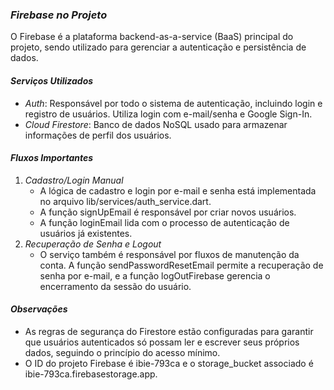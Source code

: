 ### _Firebase no Projeto_

O Firebase é a plataforma backend-as-a-service (BaaS) principal do projeto, sendo utilizado para gerenciar a autenticação e persistência de dados.

#### _Serviços Utilizados_

- _Auth_: Responsável por todo o sistema de autenticação, incluindo login e registro de usuários. Utiliza login com e-mail/senha e Google Sign-In.
- _Cloud Firestore_: Banco de dados NoSQL usado para armazenar informações de perfil dos usuários.

#### _Fluxos Importantes_

1.  _Cadastro/Login Manual_
    - A lógica de cadastro e login por e-mail e senha está implementada no arquivo lib/services/auth_service.dart.
    - A função signUpEmail é responsável por criar novos usuários.
    - A função loginEmail lida com o processo de autenticação de usuários já existentes.
2.  _Recuperação de Senha e Logout_
    - O serviço também é responsável por fluxos de manutenção da conta. A função sendPasswordResetEmail permite a recuperação de senha por e-mail, e a função logOutFirebase gerencia o encerramento da sessão do usuário.

#### _Observações_

- As regras de segurança do Firestore estão configuradas para garantir que usuários autenticados só possam ler e escrever seus próprios dados, seguindo o princípio do acesso mínimo.
- O ID do projeto Firebase é ibie-793ca e o storage_bucket associado é ibie-793ca.firebasestorage.app.

